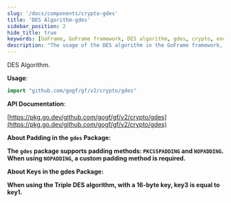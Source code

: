 ```yaml
---
slug: '/docs/components/crypto-gdes'
title: 'DES Algorithm-gdes'
sidebar_position: 2
hide_title: true
keywords: [GoFrame, GoFrame framework, DES algorithm, gdes, crypto, encryption, PKCS5PADDING, NOPADDING, Triple DES, key]
description: "The usage of the DES algorithm in the GoFrame framework, demonstrating how to perform encryption operations through the gdes package. Links to the official API documentation to allow developers to obtain more technical details. The package supports two padding methods and provides special instructions for the use of keys in the Triple DES algorithm to ensure data security."
---
```


DES Algorithm.

**Usage**:

```go
import "github.com/gogf/gf/v2/crypto/gdes"
```

**API Documentation**:

[https://pkg.go.dev/github.com/gogf/gf/v2/crypto/gdes](https://pkg.go.dev/github.com/gogf/gf/v2/crypto/gdes)

**About Padding in the `gdes` Package:**

**The `gdes` package supports padding methods: `PKCS5PADDING` and `NOPADDING`. When using `NOPADDING`, a custom padding method is required.**

**About Keys in the gdes Package:**

**When using the Triple DES algorithm, with a 16-byte key, key3 is equal to key1.**